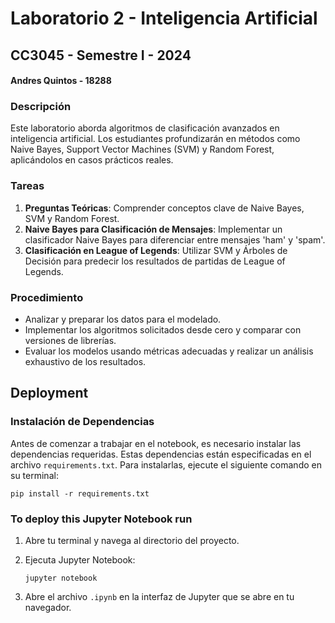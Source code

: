 # Laboratorio 2 - Inteligencia Artificial
## CC3045 - Semestre I - 2024
#### Andres Quintos - 18288

### Descripción
Este laboratorio aborda algoritmos de clasificación avanzados en inteligencia artificial. Los estudiantes profundizarán en métodos como Naive Bayes, Support Vector Machines (SVM) y Random Forest, aplicándolos en casos prácticos reales.

### Tareas
1. **Preguntas Teóricas**: Comprender conceptos clave de Naive Bayes, SVM y Random Forest.
2. **Naive Bayes para Clasificación de Mensajes**: Implementar un clasificador Naive Bayes para diferenciar entre mensajes 'ham' y 'spam'.
3. **Clasificación en League of Legends**: Utilizar SVM y Árboles de Decisión para predecir los resultados de partidas de League of Legends.

### Procedimiento
- Analizar y preparar los datos para el modelado.
- Implementar los algoritmos solicitados desde cero y comparar con versiones de librerías.
- Evaluar los modelos usando métricas adecuadas y realizar un análisis exhaustivo de los resultados.

## Deployment

### Instalación de Dependencias
Antes de comenzar a trabajar en el notebook, es necesario instalar las dependencias requeridas. Estas dependencias están especificadas en el archivo `requirements.txt`. Para instalarlas, ejecute el siguiente comando en su terminal:

```
pip install -r requirements.txt
```

### To deploy this Jupyter Notebook run
1. Abre tu terminal y navega al directorio del proyecto.
2. Ejecuta Jupyter Notebook:

   ```
   jupyter notebook
   ```
3. Abre el archivo `.ipynb` en la interfaz de Jupyter que se abre en tu navegador.

